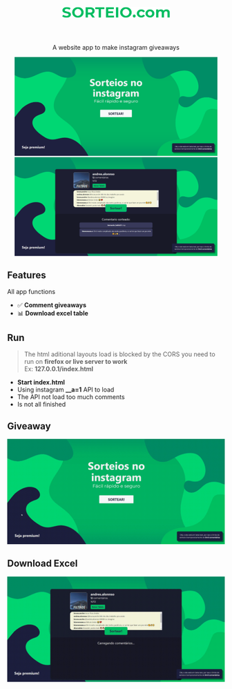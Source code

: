 <h1 align="center">
<br>
  <img src="/docs/logo.png" alt="SorteioComl" width="250">
<br>
<br>
<!--SorteioCom-->
</h1>

<p align="center">A website app to make instagram giveaways</p>

<p align="center">
  <img src="/docs/home.png" width=470 title="Login">
  <img src="/docs/sorteio.png" width=470 title="Login">
</p>

## Features
All app functions
- ✅ **Comment giveaways**
- 📊 **Download excel table**

## Run
> The html aditional layouts load is blocked by the CORS you need to run on **firefox or live server to work**  
> Ex: **127.0.0.1/index.html**
- **Start index.html**
- Using instagram **__a=1** API to load
- The API not load too much comments
- Is not all finished

## Giveaway
<p align="center">
  <img src="/docs/gifs/sortear_video.gif" title="Giveaway">
</p>

## Download Excel
<p align="center">
  <img src="/docs/gifs/sortear_table_video.gif" title="Download Table">
</p>
